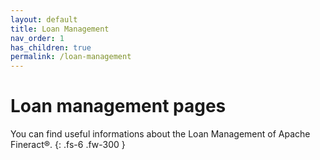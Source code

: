 ```yaml
---
layout: default
title: Loan Management
nav_order: 1
has_children: true
permalink: /loan-management
---
```


# Loan management pages

You can find useful informations about the Loan Management of Apache Fineract®.
{: .fs-6 .fw-300 }